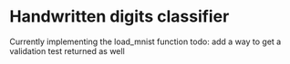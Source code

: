 # Handwritten digits classifier

Currently implementing the load_mnist function
todo: add a way to get a validation test returned as well
